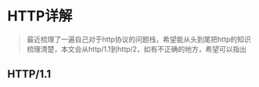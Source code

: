 # HTTP详解

> 最近梳理了一遍自己对于http协议的问题栈，希望能从头到尾把http的知识梳理清楚，本文会从http/1.1到http/2，如有不正确的地方，希望可以指出

## HTTP/1.1
